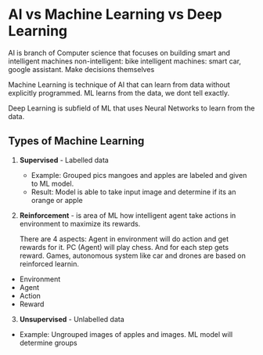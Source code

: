 # AI vs Machine Learning vs Deep Learning
AI is branch of Computer science that focuses on building smart and intelligent machines
non-intelligent: bike
intelligent machines: smart car, google assistant. Make decisions themselves

Machine Learning is technique of AI that can learn from data without explicitly programmed.
ML learns from the data, we dont tell exactly.

Deep Learning is subfield of ML that uses Neural Networks to learn from the data.

## Types of Machine Learning
1. **Supervised** - Labelled data
   - Example: Grouped pics mangoes and apples are labeled and given to ML model. 
   - Result: Model is able to take input image and determine if its an orange or apple 
2. **Reinforcement** - is area of ML how intelligent agent take actions in environment to maximize its rewards.

    There are 4 aspects:
    Agent in environment will do action and get rewards for it.
    PC (Agent) will play chess. And for each step gets reward. Games, autonomous system like car and drones are based on reinforced learnin.
  - Environment
  - Agent
  - Action
  - Reward
3. **Unsupervised** - Unlabelled data
- Example: Ungrouped images of apples and images. ML model will determine groups  




